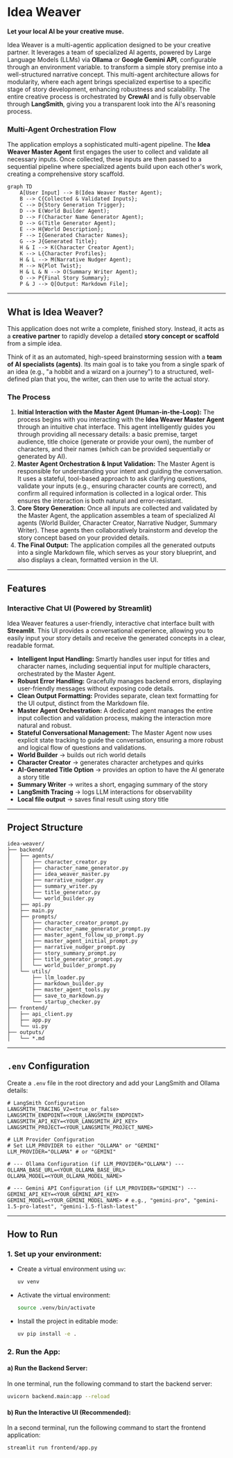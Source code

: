 # Idea Weaver

**Let your local AI be your creative muse.**

Idea Weaver is a multi-agentic application designed to be your creative partner. It leverages a team of specialized AI agents, powered by Large Language Models (LLMs) via **Ollama** or **Google Gemini API**, configurable through an environment variable. to transform a simple story premise into a well-structured narrative concept. This multi-agent architecture allows for modularity, where each agent brings specialized expertise to a specific stage of story development, enhancing robustness and scalability. The entire creative process is orchestrated by **CrewAI** and is fully observable through **LangSmith**, giving you a transparent look into the AI's reasoning process.

### Multi-Agent Orchestration Flow

The application employs a sophisticated multi-agent pipeline. The **Idea Weaver Master Agent** first engages the user to collect and validate all necessary inputs. Once collected, these inputs are then passed to a sequential pipeline where specialized agents build upon each other's work, creating a comprehensive story scaffold.

```mermaid
graph TD
    A[User Input] --> B(Idea Weaver Master Agent);
    B --> C{Collected & Validated Inputs};
    C --> D{Story Generation Trigger};
    D --> E(World Builder Agent);
    D --> F(Character Name Generator Agent);
    D --> G(Title Generator Agent);
    E --> H{World Description};
    F --> I{Generated Character Names};
    G --> J{Generated Title};
    H & I --> K(Character Creator Agent);
    K --> L{Character Profiles};
    H & L --> M(Narrative Nudger Agent);
    M --> N{Plot Twist};
    H & L & N --> O(Summary Writer Agent);
    O --> P{Final Story Summary};
    P & J --> Q[Output: Markdown File];
```

---

## What is Idea Weaver?

This application does not write a complete, finished story. Instead, it acts as a **creative partner** to rapidly develop a detailed **story concept or scaffold** from a simple idea.

Think of it as an automated, high-speed brainstorming session with a **team of AI specialists (agents)**. Its main goal is to take you from a single spark of an idea (e.g., "a hobbit and a wizard on a journey") to a structured, well-defined plan that you, the writer, can then use to write the actual story.

### The Process

1.  **Initial Interaction with the Master Agent (Human-in-the-Loop):** The process begins with you interacting with the **Idea Weaver Master Agent** through an intuitive chat interface. This agent intelligently guides you through providing all necessary details: a basic premise, target audience, title choice (generate or provide your own), the number of characters, and their names (which can be provided sequentially or generated by AI).
2.  **Master Agent Orchestration & Input Validation:** The Master Agent is responsible for understanding your intent and guiding the conversation. It uses a stateful, tool-based approach to ask clarifying questions, validate your inputs (e.g., ensuring character counts are correct), and confirm all required information is collected in a logical order. This ensures the interaction is both natural and error-resistant.
3.  **Core Story Generation:** Once all inputs are collected and validated by the Master Agent, the application assembles a team of specialized AI agents (World Builder, Character Creator, Narrative Nudger, Summary Writer). These agents then collaboratively brainstorm and develop the story concept based on your provided details.
4.  **The Final Output:** The application compiles all the generated outputs into a single Markdown file, which serves as your story blueprint, and also displays a clean, formatted version in the UI.

---

## Features

### Interactive Chat UI (Powered by Streamlit)

Idea Weaver features a user-friendly, interactive chat interface built with **Streamlit**. This UI provides a conversational experience, allowing you to easily input your story details and receive the generated concepts in a clear, readable format.

-   **Intelligent Input Handling:** Smartly handles user input for titles and character names, including sequential input for multiple characters, orchestrated by the Master Agent.
-   **Robust Error Handling:** Gracefully manages backend errors, displaying user-friendly messages without exposing code details.
-   **Clean Output Formatting:** Provides separate, clean text formatting for the UI output, distinct from the Markdown file.
-   **Master Agent Orchestration:** A dedicated agent manages the entire input collection and validation process, making the interaction more natural and robust.
-   **Stateful Conversational Management:** The Master Agent now uses explicit state tracking to guide the conversation, ensuring a more robust and logical flow of questions and validations.
-   **World Builder** → builds out rich world details
-   **Character Creator** → generates character archetypes and quirks
-   **AI-Generated Title Option** → provides an option to have the AI generate a story title
-   **Summary Writer** → writes a short, engaging summary of the story
-   **LangSmith Tracing** → logs LLM interactions for observability
-   **Local file output** → saves final result using story title

---



## Project Structure

```
idea-weaver/
├── backend/
│   ├── agents/
│   │   ├── character_creator.py
│   │   ├── character_name_generator.py
│   │   ├── idea_weaver_master.py
│   │   ├── narrative_nudger.py
│   │   ├── summary_writer.py
│   │   ├── title_generator.py
│   │   └── world_builder.py
│   ├── api.py
│   ├── main.py
│   ├── prompts/
│   │   ├── character_creator_prompt.py
│   │   ├── character_name_generator_prompt.py
│   │   ├── master_agent_follow_up_prompt.py
│   │   ├── master_agent_initial_prompt.py
│   │   ├── narrative_nudger_prompt.py
│   │   ├── story_summary_prompt.py
│   │   ├── title_generator_prompt.py
│   │   └── world_builder_prompt.py
│   └── utils/
│       ├── llm_loader.py
│       ├── markdown_builder.py
│       ├── master_agent_tools.py
│       ├── save_to_markdown.py
│       └── startup_checker.py
├── frontend/
│   ├── api_client.py
│   ├── app.py
│   └── ui.py
├── outputs/
│   └── *.md
```

---

## `.env` Configuration

Create a `.env` file in the root directory and add your LangSmith and Ollama details:

```
# LangSmith Configuration
LANGSMITH_TRACING_V2=<true_or_false>
LANGSMITH_ENDPOINT=<YOUR_LANGSMITH_ENDPOINT>
LANGSMITH_API_KEY=<YOUR_LANGSMITH_API_KEY>
LANGSMITH_PROJECT=<YOUR_LANGSMITH_PROJECT_NAME>

# LLM Provider Configuration
# Set LLM_PROVIDER to either "OLLAMA" or "GEMINI"
LLM_PROVIDER="OLLAMA" # or "GEMINI"

# --- Ollama Configuration (if LLM_PROVIDER="OLLAMA") ---
OLLAMA_BASE_URL=<YOUR_OLLAMA_BASE_URL>
OLLAMA_MODEL=<YOUR_OLLAMA_MODEL_NAME>

# --- Gemini API Configuration (if LLM_PROVIDER="GEMINI") ---
GEMINI_API_KEY=<YOUR_GEMINI_API_KEY>
GEMINI_MODEL=<YOUR_GEMINI_MODEL_NAME> # e.g., "gemini-pro", "gemini-1.5-pro-latest", "gemini-1.5-flash-latest"
```

---

## How to Run

### 1. Set up your environment:

- Create a virtual environment using `uv`:
    ```bash
    uv venv
    ```
- Activate the virtual environment:
    ```bash
    source .venv/bin/activate
    ```
- Install the project in editable mode:
    ```bash
    uv pip install -e .
    ```

### 2. Run the App:

#### a) Run the Backend Server:

In one terminal, run the following command to start the backend server:

```bash
uvicorn backend.main:app --reload
```

#### b) Run the Interactive UI (Recommended):

In a second terminal, run the following command to start the frontend application:

```bash
streamlit run frontend/app.py
```